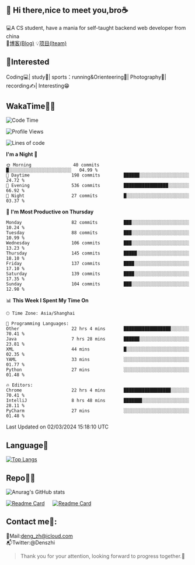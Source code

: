 👋 Hi there,nice to meet you,bro☕
---
💻A CS student, have a mania for self-taught backend web developer from china   
📌[博客(Blog)](https://github.com/HealUP/MyBlog)
💡[项目(Iteam)](https://healup.github.io/)

 <!-- waka-box start -->
 <!-- waka-box end -->
 
🧲**Interested**
--
Coding💻| study📖| sports：running&Orienteering🏃‍| Photography📸| recording✍️| Interesting😁

WakaTime👨‍💻
---
<!--START_SECTION:waka-->
![Code Time](http://img.shields.io/badge/Code%20Time-726%20hrs%2037%20mins-blue)

![Profile Views](http://img.shields.io/badge/Profile%20Views-5-blue)

![Lines of code](https://img.shields.io/badge/From%20Hello%20World%20I%27ve%20Written-205.0%20thousand%20lines%20of%20code-blue)

**I'm a Night 🦉** 

```text
🌞 Morning                40 commits          █░░░░░░░░░░░░░░░░░░░░░░░░   04.99 % 
🌆 Daytime                198 commits         ██████░░░░░░░░░░░░░░░░░░░   24.72 % 
🌃 Evening                536 commits         █████████████████░░░░░░░░   66.92 % 
🌙 Night                  27 commits          █░░░░░░░░░░░░░░░░░░░░░░░░   03.37 % 
```
📅 **I'm Most Productive on Thursday** 

```text
Monday                   82 commits          ███░░░░░░░░░░░░░░░░░░░░░░   10.24 % 
Tuesday                  88 commits          ███░░░░░░░░░░░░░░░░░░░░░░   10.99 % 
Wednesday                106 commits         ███░░░░░░░░░░░░░░░░░░░░░░   13.23 % 
Thursday                 145 commits         █████░░░░░░░░░░░░░░░░░░░░   18.10 % 
Friday                   137 commits         ████░░░░░░░░░░░░░░░░░░░░░   17.10 % 
Saturday                 139 commits         ████░░░░░░░░░░░░░░░░░░░░░   17.35 % 
Sunday                   104 commits         ███░░░░░░░░░░░░░░░░░░░░░░   12.98 % 
```


📊 **This Week I Spent My Time On** 

```text
🕑︎ Time Zone: Asia/Shanghai

💬 Programming Languages: 
Other                    22 hrs 4 mins       ██████████████████░░░░░░░   70.41 % 
Java                     7 hrs 28 mins       ██████░░░░░░░░░░░░░░░░░░░   23.81 % 
XML                      44 mins             █░░░░░░░░░░░░░░░░░░░░░░░░   02.35 % 
YAML                     33 mins             ░░░░░░░░░░░░░░░░░░░░░░░░░   01.77 % 
Python                   27 mins             ░░░░░░░░░░░░░░░░░░░░░░░░░   01.48 % 

🔥 Editors: 
Chrome                   22 hrs 4 mins       ██████████████████░░░░░░░   70.41 % 
IntelliJ                 8 hrs 48 mins       ███████░░░░░░░░░░░░░░░░░░   28.11 % 
PyCharm                  27 mins             ░░░░░░░░░░░░░░░░░░░░░░░░░   01.48 % 
```


 Last Updated on 02/03/2024 15:18:10 UTC
<!--END_SECTION:waka-->

Language🚀
---
[![Top Langs](https://github-readme-stats.vercel.app/api/top-langs/?username=HealUP&layout=compact&hide_border=true)](https://github.com/HealUP)

Repo🧑‍💻
---
![Anurag's GitHub stats](https://github-readme-stats.vercel.app/api?username=HealUP&count_private=true&show_icons=true&theme=gruvbox&hide_border=true) 

[![Readme Card](https://github-readme-stats.vercel.app/api/pin/?username=HealUP&repo=InternetEy&theme=transparent)](https://github.com/HealUP/InternetEy) &emsp;
[![Readme Card](https://github-readme-stats.vercel.app/api/pin/?username=HealUP&repo=CampusExperience&theme=transparent)](https://github.com/HealUP/CampusExperience)


Contact me📱:
---
📮Mail:deng_zh@icloud.com  
📬Twitter:@Denszhi  

> Thank you for your attention, looking forward to progress together.🎉
